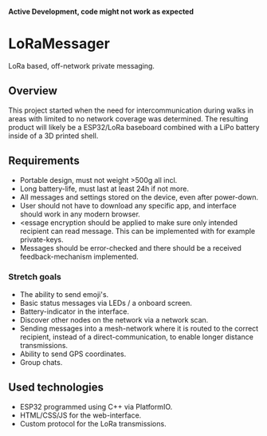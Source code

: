 __Active Development, code might not work as expected__

# LoRaMessager
LoRa based, off-network private messaging.

## Overview
This project started when the need for intercommunication during walks in areas with limited to no network coverage was determined. The resulting product will likely be a ESP32/LoRa baseboard combined with a LiPo battery inside of a 3D printed shell.

## Requirements
* Portable design, must not weight >500g all incl.
* Long battery-life, must last at least 24h if not more.
* All messages and settings stored on the device, even after power-down.
* User should not have to download any specific app, and interface should work in any modern browser.
* <essage encryption should be applied to make sure only intended recipient can read message. This can be implemented with for example private-keys.
* Messages should be error-checked and there should be a received feedback-mechanism implemented.

### Stretch goals
* The ability to send emoji's.
* Basic status messages via LEDs / a onboard screen.
* Battery-indicator in the interface.
* Discover other nodes on the network via a network scan.
* Sending messages into a mesh-network where it is routed to the correct recipient, instead of a direct-communication, to enable longer distance transmissions.
* Ability to send GPS coordinates.
* Group chats.

## Used technologies
* ESP32 programmed using C++ via PlatformIO.
* HTML/CSS/JS for the web-interface.
* Custom protocol for the LoRa transmissions.
